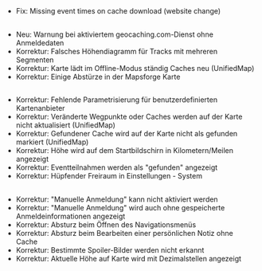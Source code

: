 ##
- Fix: Missing event times on cache download (website change)

##
- Neu: Warnung bei aktiviertem geocaching.com-Dienst ohne Anmeldedaten
- Korrektur: Falsches Höhendiagramm für Tracks mit mehreren Segmenten
- Korrektur: Karte lädt im Offline-Modus ständig Caches neu (UnifiedMap)
- Korrektur: Einige Abstürze in der Mapsforge Karte

##
- Korrektur: Fehlende Parametrisierung für benutzerdefinierten Kartenanbieter
- Korrektur: Veränderte Wegpunkte oder Caches werden auf der Karte nicht aktualisiert (UnifiedMap)
- Korrektur: Gefundener Cache wird auf der Karte nicht als gefunden markiert (UnifiedMap)
- Korrektur: Höhe wird auf dem Startbildschirn in Kilometern/Meilen angezeigt
- Korrektur: Eventteilnahmen werden als "gefunden" angezeigt
- Korrektur: Hüpfender Freiraum in Einstellungen - System

##
- Korrektur: "Manuelle Anmeldung" kann nicht aktiviert werden
- Korrektur: "Manuelle Anmeldung" wird auch ohne gespeicherte Anmeldeinformationen angezeigt
- Korrektur: Absturz beim Öffnen des Navigationsmenüs
- Korrektur: Absturz beim Bearbeiten einer persönlichen Notiz ohne Cache
- Korrektur: Bestimmte Spoiler-Bilder werden nicht erkannt
- Korrektur: Aktuelle Höhe auf Karte wird mit Dezimalstellen angezeigt
